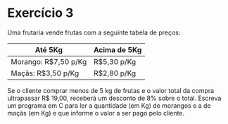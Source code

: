 # Exercício 3
Uma frutaria vende frutas com a seguinte tabela de preços:
<table>
  <thead>
    <th>Até 5Kg</th><th>Acima de 5Kg</th>
  </thead>
  <tbody>
    <tr><td>Morango: R$7,50 p/Kg</td><td>R$5,30 p/Kg</td></tr>
    <tr><td>Maçãs: R$3,50 p/Kg</td><td>R$2,80 p/Kg</td></tr>
  </tbody>
</table>

Se o cliente comprar menos de 5 kg de frutas e o valor total da
compra ultrapassar R$ 19,00, receberá um desconto de 8% sobre
o total. Escreva um programa em C para ler a quantidade (em Kg)
de morangos e a de maçãs (em Kg) e que informe o valor a ser
pago pelo cliente.
